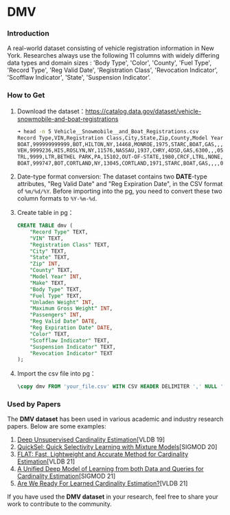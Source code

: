 # DMV

### Introduction

A real-world dataset consisting of vehicle registration information in New York. Researches always use the following 11 columns with widely differing data types and domain sizes : 'Body Type', 'Color', 'County', 'Fuel Type', 'Record Type', 'Reg Valid Date', 'Registration Class', 'Revocation Indicator', 'Scofflaw Indicator', 'State', 'Suspension Indicator’.

### How to Get

1. Download the dataset：https://catalog.data.gov/dataset/vehicle-snowmobile-and-boat-registrations

   ```bash
   ➜ head -n 5 Vehicle__Snowmobile__and_Boat_Registrations.csv
   Record Type,VIN,Registration Class,City,State,Zip,County,Model Year,Make,Body Type,Fuel Type,Unladen Weight,Maximum Gross Weight,Passengers,Reg Valid Date,Reg Expiration Date,Color,Scofflaw Indicator,Suspension Indicator,Revocation Indicator
   BOAT,999999999999,BOT,HILTON,NY,14468,MONROE,1975,STARC,BOAT,GAS,,,,08/24/2022,07/31/2025,,N,N,N
   VEH,9999236,HIS,ROSLYN,NY,11576,NASSAU,1937,CHRY,4DSD,GAS,6300,,,05/07/2024,06/23/2025,BK,N,N,N
   TRL,9999,LTR,BETHEL PARK,PA,15102,OUT-OF-STATE,1980,CRCF,LTRL,NONE,,3000,,11/07/2024,12/31/2025,BR,N,N,N
   BOAT,999747,BOT,CORTLAND,NY,13045,CORTLAND,1971,STARC,BOAT,GAS,,,,03/08/2023,04/30/2026,,N,N,N
   ```

2. Date-type format conversion: The dataset contains two **DATE**-type attributes, "Reg Valid Date" and "Reg Expiration Date", in the CSV format of `%m/%d/%Y`. Before importing into the pg, you need to convert these two column formats to `%Y-%m-%d`.

3. Create table in pg：

   ```sql
   CREATE TABLE dmv (
       "Record Type" TEXT,
       "VIN" TEXT,
       "Registration Class" TEXT,
       "City" TEXT,
       "State" TEXT,
       "Zip" INT,
       "County" TEXT,
       "Model Year" INT,
       "Make" TEXT,
       "Body Type" TEXT,
       "Fuel Type" TEXT,
       "Unladen Weight" INT,
       "Maximum Gross Weight" INT,
       "Passengers" INT,
       "Reg Valid Date" DATE,
       "Reg Expiration Date" DATE,
       "Color" TEXT,
       "Scofflaw Indicator" TEXT,
       "Suspension Indicator" TEXT,
       "Revocation Indicator" TEXT
   );
   ```

4. Import the csv file into pg：

   ```sql
   \copy dmv FROM 'your_file.csv' WITH CSV HEADER DELIMITER ',' NULL ''
   ```

### **Used by Papers**

The **DMV dataset** has been used in various academic and industry research papers. Below are some examples:

1. [Deep Unsupervised Cardinality Estimation](https://arxiv.org/pdf/1905.04278)[VLDB 19]
2. [QuickSel: Quick Selectivity Learning with Mixture Models](https://dl.acm.org/doi/pdf/10.1145/3318464.3389727)[SIGMOD 20]
3. [FLAT: Fast, Lightweight and Accurate Method for Cardinality Estimation](https://arxiv.org/pdf/2011.09022)[VLDB 21]
4. [A Unified Deep Model of Learning from both Data and Queries for Cardinality Estimation](https://dl.acm.org/doi/abs/10.1145/3448016.3452830)[SIGMOD 21]
5. [Are We Ready For Learned Cardinality Estimation?](https://arxiv.org/pdf/2012.06743.pdf)[VLDB 21]

If you have used the **DMV  dataset** in your research, feel free to share your work to contribute to the community.